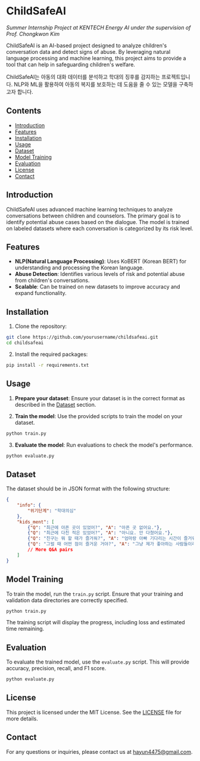 
# ChildSafeAI
 _Summer Internship Project at KENTECH Energy AI under the supervision of Prof. Chongkwon Kim_ <p>
ChildSafeAI is an AI-based project designed to analyze children's conversation data and detect signs of abuse. By leveraging natural language processing and machine learning, this project aims to provide a tool that can help in safeguarding children's welfare.  <p>
ChildSafeAI는 아동의 대화 데이터를 분석하고 학대의 징후를 감지하는 프로젝트입니다. NLP와 ML을 활용하여 아동의 복지를 보호하는 데 도움을 줄 수 있는 모델을 구축하고자 합니다.






## Contents

- [Introduction](#introduction)
- [Features](#features)
- [Installation](#installation)
- [Usage](#usage)
- [Dataset](#dataset)
- [Model Training](#model-training)
- [Evaluation](#evaluation)
- [License](#license)
- [Contact](#contact)

## Introduction

ChildSafeAI uses advanced machine learning techniques to analyze conversations between children and counselors. The primary goal is to identify potential abuse cases based on the dialogue. The model is trained on labeled datasets where each conversation is categorized by its risk level.

## Features

- **NLP(Natural Language Processing)**: Uses KoBERT (Korean BERT) for understanding and processing the Korean language.
- **Abuse Detection**: Identifies various levels of risk and potential abuse from children's conversations.
- **Scalable**: Can be trained on new datasets to improve accuracy and expand functionality.

## Installation

1. Clone the repository:

```bash
git clone https://github.com/yourusername/childsafeai.git
cd childsafeai
```

2. Install the required packages:

```bash
pip install -r requirements.txt
```

## Usage

1. **Prepare your dataset**: Ensure your dataset is in the correct format as described in the [Dataset](#dataset) section.

2. **Train the model**: Use the provided scripts to train the model on your dataset.

```bash
python train.py
```

3. **Evaluate the model**: Run evaluations to check the model's performance.

```bash
python evaluate.py
```

## Dataset

The dataset should be in JSON format with the following structure:

```json
{
    "info": {
        "위기단계": "학대의심"
    },
    "kids_ment": [
        {"Q": "최근에 아픈 곳이 있었어?", "A": "아픈 곳 없어요."},
        {"Q": "최근에 다친 적은 있었어?", "A": "아니요. 안 다쳤어요."},
        {"Q": "친구는 뭐 할 때가 즐거워?", "A": "엄마랑 아빠 기다리는 시간이 즐거워요."},
        {"Q": "그럴 때 어떤 점이 즐거운 거야?", "A": "그냥 제가 좋아하는 사람들이라서 기다리는 시간이 좋아요."}
        // More Q&A pairs
    ]
}
```

## Model Training

To train the model, run the `train.py` script. Ensure that your training and validation data directories are correctly specified.

```bash
python train.py
```

The training script will display the progress, including loss and estimated time remaining.

## Evaluation

To evaluate the trained model, use the `evaluate.py` script. This will provide accuracy, precision, recall, and F1 score.

```bash
python evaluate.py
```



## License

This project is licensed under the MIT License. See the [LICENSE](LICENSE) file for more details.

## Contact

For any questions or inquiries, please contact us at [hayun4475@gmail.com](mailto:hayun4475@gmail.com).

